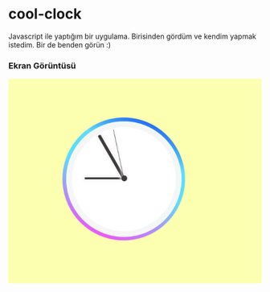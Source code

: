 # cool-clock
Javascript ile yaptığım bir uygulama. Birisinden gördüm ve kendim yapmak istedim. Bir de benden görün :)

### Ekran Görüntüsü
![Ekran Görüntüsü](https://github.com/berat/cool-clock/blob/master/assets/img/ss.png?raw=true)

